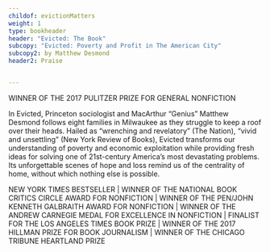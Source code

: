 ```yaml
---
childof: evictionMatters
weight: 1
type: bookheader
header: "Evicted: The Book"
subcopy: "Evicted: Poverty and Profit in The American City"
subcopy2: by Matthew Desmond
header2: Praise


---
```

<span class="ak-bold">WINNER OF THE 2017 PULITZER PRIZE FOR GENERAL NONFICTION </span>

In Evicted, Princeton sociologist and MacArthur “Genius” Matthew Desmond follows eight families in Milwaukee as they struggle to keep a roof over their heads. Hailed as “wrenching and revelatory” (The Nation), “vivid and unsettling” (New York Review of Books), Evicted transforms our understanding of poverty and economic exploitation while providing fresh ideas for solving one of 21st-century America’s most devastating problems. Its unforgettable scenes of hope and loss remind us of the centrality of home, without which nothing else is possible.

NEW YORK TIMES BESTSELLER | WINNER OF THE NATIONAL BOOK CRITICS CIRCLE AWARD FOR NONFICTION | WINNER OF THE PEN/JOHN KENNETH GALBRAITH AWARD FOR NONFICTION | WINNER OF THE ANDREW CARNEGIE MEDAL FOR EXCELLENCE IN NONFICTION | FINALIST FOR THE LOS ANGELES TIMES BOOK PRIZE | WINNER OF THE 2017 HILLMAN PRIZE FOR BOOK JOURNALISM | WINNER OF THE CHICAGO TRIBUNE HEARTLAND PRIZE
